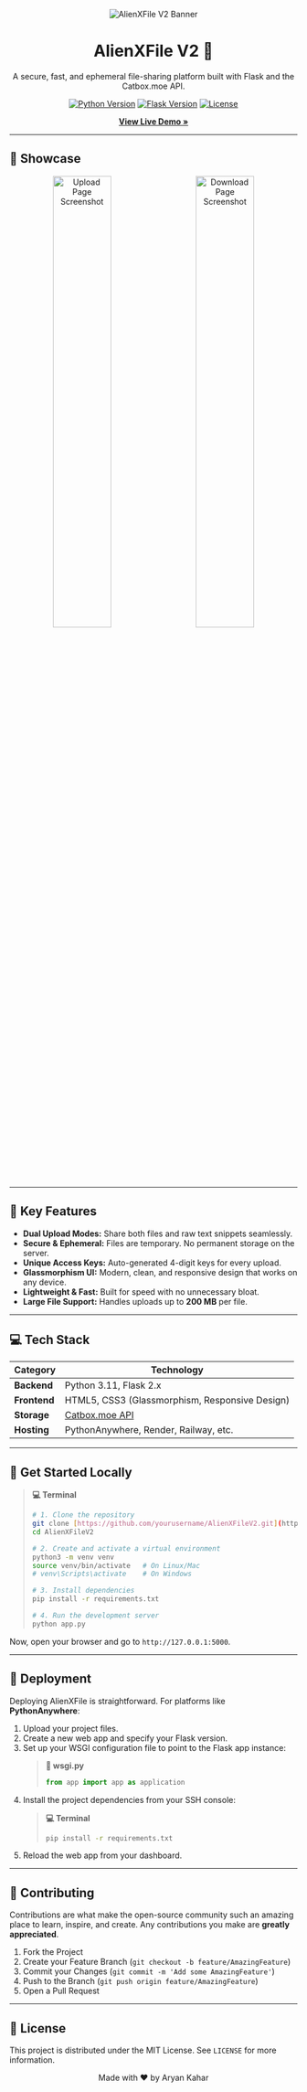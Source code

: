 <p align="center">
  <img src="https://placehold.co/800x200/1D2B64/F8CDDA?text=AlienXFile+V2&font=inter" alt="AlienXFile V2 Banner"/>
</p>

<h1 align="center">AlienXFile V2 🚀</h1>

<p align="center">
  A secure, fast, and ephemeral file-sharing platform built with Flask and the Catbox.moe API.
</p>

<p align="center">
  <a href="https://www.python.org/" target="_blank"><img src="https://img.shields.io/badge/Python-3.11-blue" alt="Python Version"></a>
  <a href="https://flask.palletsprojects.com/" target="_blank"><img src="https://img.shields.io/badge/Flask-2.3-green" alt="Flask Version"></a>
  <a href="./LICENSE" target="_blank"><img src="https://img.shields.io/badge/License-MIT-yellow" alt="License"></a>
</p>

<p align="center">
  <strong><a href="https://alienxfilev2.pythonanywhere.com" target="_blank">View Live Demo »</a></strong>
</p>

---

## 📸 Showcase

<p align="center">
  <img width="45%" alt="Upload Page Screenshot" src="https://github.com/user-attachments/assets/8fc4eb3d-8229-4fe7-9ac5-856d2d4e7556" />
  &nbsp;&nbsp;&nbsp;&nbsp;
  <img width="45%" alt="Download Page Screenshot" src="https://github.com/user-attachments/assets/624ddd56-4846-4b30-987f-27800a5b036a" />
</p>

---

## 🌟 Key Features

- **Dual Upload Modes:** Share both files and raw text snippets seamlessly.
- **Secure & Ephemeral:** Files are temporary. No permanent storage on the server.
- **Unique Access Keys:** Auto-generated 4-digit keys for every upload.
- **Glassmorphism UI:** Modern, clean, and responsive design that works on any device.
- **Lightweight & Fast:** Built for speed with no unnecessary bloat.
- **Large File Support:** Handles uploads up to **200 MB** per file.

---

## 💻 Tech Stack

| Category     | Technology                                           |
|--------------|------------------------------------------------------|
| **Backend** | Python 3.11, Flask 2.x                               |
| **Frontend** | HTML5, CSS3 (Glassmorphism, Responsive Design)       |
| **Storage** | [Catbox.moe API](https://catbox.moe/)                |
| **Hosting** | PythonAnywhere, Render, Railway, etc.                |

---

## 💾 Get Started Locally

> **💻 Terminal**
> ```bash
> # 1. Clone the repository
> git clone [https://github.com/yourusername/AlienXFileV2.git](https://github.com/yourusername/AlienXFileV2.git)
> cd AlienXFileV2
>
> # 2. Create and activate a virtual environment
> python3 -m venv venv
> source venv/bin/activate   # On Linux/Mac
> # venv\Scripts\activate    # On Windows
>
> # 3. Install dependencies
> pip install -r requirements.txt
>
> # 4. Run the development server
> python app.py
> ```
Now, open your browser and go to `http://127.0.0.1:5000`.

---

## 🚀 Deployment

Deploying AlienXFile is straightforward. For platforms like **PythonAnywhere**:

1.  Upload your project files.
2.  Create a new web app and specify your Flask version.
3.  Set up your WSGI configuration file to point to the Flask app instance:
    > **📄 wsgi.py**
    > ```python
    > from app import app as application
    > ```
4.  Install the project dependencies from your SSH console:
    > **💻 Terminal**
    > ```bash
    > pip install -r requirements.txt
    > ```
5.  Reload the web app from your dashboard.

---

## 🤝 Contributing

Contributions are what make the open-source community such an amazing place to learn, inspire, and create. Any contributions you make are **greatly appreciated**.

1.  Fork the Project
2.  Create your Feature Branch (`git checkout -b feature/AmazingFeature`)
3.  Commit your Changes (`git commit -m 'Add some AmazingFeature'`)
4.  Push to the Branch (`git push origin feature/AmazingFeature`)
5.  Open a Pull Request

---

## 📄 License

This project is distributed under the MIT License. See `LICENSE` for more information.

<p align="center">
  Made with ❤️ by Aryan Kahar
</p>
